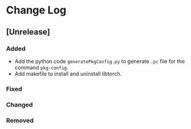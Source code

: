 # Change Log

## [Unrelease]
### Added
- Add the python code `generatePkgConfig.py` to generate `.pc` file for the command `pkg-config`.
- Add makefile to install and uninstall libtorch.

### Fixed

### Changed

### Removed

